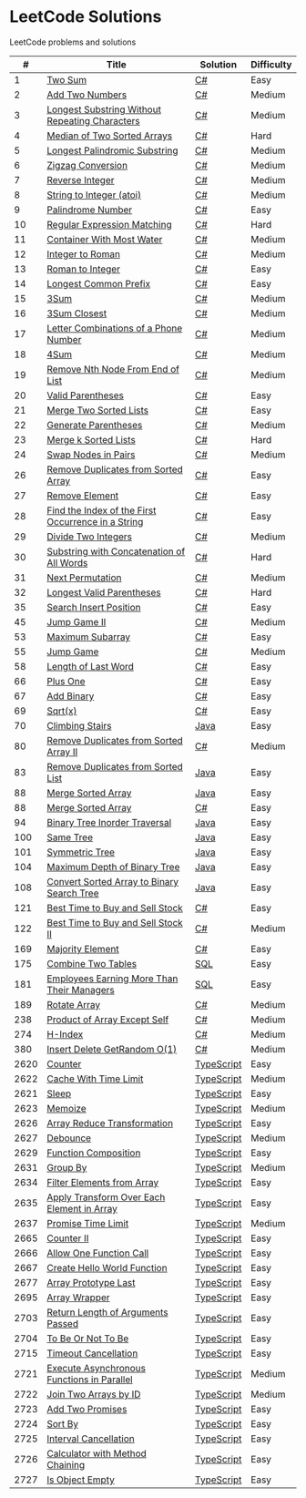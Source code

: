 # LeetCode Solutions
LeetCode problems and solutions

| #   | Title                                                                                                                          | Solution                                         | Difficulty |
|-----|--------------------------------------------------------------------------------------------------------------------------------|--------------------------------------------------|------------|
| 1   | [Two Sum](https://leetcode.com/problems/two-sum) | [C#](./src/CSharp/Solutions/Solution1.cs) | Easy |
| 2   | [Add Two Numbers](https://leetcode.com/problems/add-two-numbers) | [C#](./src/CSharp/Solutions/Solution2.cs) | Medium |
| 3   | [Longest Substring Without Repeating Characters](https://leetcode.com/problems/longest-substring-without-repeating-characters) | [C#](./src/CSharp/Solutions/Solution3.cs)  | Medium |
| 4   | [Median of Two Sorted Arrays](https://leetcode.com/problems/median-of-two-sorted-arrays) | [C#](./src/CSharp/Solutions/Solution4.cs)  | Hard |
| 5   | [Longest Palindromic Substring](https://leetcode.com/problems/longest-palindromic-substring) | [C#](./src/CSharp/Solutions/Solution5.cs) | Medium |
| 6   | [Zigzag Conversion](https://leetcode.com/problems/zigzag-conversion) | [C#](./src/CSharp/Solutions/Solution6.cs) | Medium |
| 7   | [Reverse Integer](https://leetcode.com/problems/reverse-integer) | [C#](./src/CSharp/Solutions/Solution7.cs) | Medium |
| 8   | [String to Integer (atoi)](https://leetcode.com/problems/string-to-integer-atoi) | [C#](./src/CSharp/Solutions/Solution8.cs) | Medium |
| 9   | [Palindrome Number](https://leetcode.com/problems/palindrome-number) | [C#](./src/CSharp/Solutions/Solution9.cs) | Easy |
| 10  | [Regular Expression Matching](https://leetcode.com/problems/regular-expression-matching) | [C#](./src/CSharp/Solutions/Solution10.cs) | Hard |
| 11  | [Container With Most Water](https://leetcode.com/problems/container-with-most-water) | [C#](./src/CSharp/Solutions/Solution11.cs) | Medium |
| 12  | [Integer to Roman](https://leetcode.com/problems/integer-to-roman) | [C#](./src/CSharp/Solutions/Solution12.cs) | Medium |
| 13  | [Roman to Integer](https://leetcode.com/problems/roman-to-integer) | [C#](./src/CSharp/Solutions/Solution13.cs) | Easy |
| 14  | [Longest Common Prefix](https://leetcode.com/problems/longest-common-prefix) | [C#](./src/CSharp/Solutions/Solution14.cs) | Easy |
| 15  | [3Sum](https://leetcode.com/problems/3sum) | [C#](./src/CSharp/Solutions/Solution15.cs) | Medium |
| 16  | [3Sum Closest](https://leetcode.com/problems/3sum-closest) | [C#](./src/CSharp/Solutions/Solution16.cs) | Medium |
| 17  | [Letter Combinations of a Phone Number](https://leetcode.com/problems/letter-combinations-of-a-phone-number) | [C#](./src/CSharp/Solutions/Solution17.cs) | Medium |
| 18  | [4Sum](https://leetcode.com/problems/4sum) | [C#](./src/CSharp/Solutions/Solution18.cs) | Medium |
| 19  | [Remove Nth Node From End of List](https://leetcode.com/problems/remove-nth-node-from-end-of-list) | [C#](./src/CSharp/Solutions/Solution19.cs) | Medium |
| 20  | [Valid Parentheses](https://leetcode.com/problems/valid-parentheses) | [C#](./src/CSharp/Solutions/Solution20.cs) | Easy |
| 21  | [Merge Two Sorted Lists](https://leetcode.com/problems/merge-two-sorted-lists) | [C#](./src/CSharp/Solutions/Solution21.cs) | Easy |
| 22  | [Generate Parentheses](https://leetcode.com/problems/generate-parentheses) | [C#](./src/CSharp/Solutions/Solution22.cs) | Medium |
| 23  | [Merge k Sorted Lists](https://leetcode.com/problems/merge-two-sorted-lists) | [C#](./src/CSharp/Solutions/Solution23.cs) | Hard |
| 24  | [Swap Nodes in Pairs](https://leetcode.com/problems/swap-nodes-in-pairs) | [C#](./src/CSharp/Solutions/Solution24.cs) | Medium |
| 26  | [Remove Duplicates from Sorted Array](https://leetcode.com/problems/remove-duplicates-from-sorted-array) | [C#](./src/CSharp/Solutions/Solution26.cs) | Easy |
| 27  | [Remove Element](https://leetcode.com/problems/remove-element) | [C#](./src/CSharp/Solutions/Solution27.cs) | Easy |
| 28  | [Find the Index of the First Occurrence in a String](https://leetcode.com/problems/find-the-index-of-the-first-occurrence-in-a-string)  | [C#](./src/CSharp/Solutions/Solution28.cs) | Easy |
| 29  | [Divide Two Integers](https://leetcode.com/problems/divide-two-integers)  | [C#](./src/CSharp/Solutions/Solution29.cs) | Medium |
| 30  | [Substring with Concatenation of All Words](https://leetcode.com/problems/substring-with-concatenation-of-all-words)  | [C#](./src/CSharp/Solutions/Solution30.cs) | Hard |
| 31  | [Next Permutation](https://leetcode.com/problems/next-permutation)  | [C#](./src/CSharp/Solutions/Solution31.cs) | Medium |
| 32  | [Longest Valid Parentheses](https://leetcode.com/problems/longest-valid-parentheses)  | [C#](./src/CSharp/Solutions/Solution32.cs) | Hard |
| 35  | [Search Insert Position](https://leetcode.com/problems/search-insert-position) | [C#](./src/CSharp/Solutions/Solution35.cs) | Easy |
| 45  | [Jump Game II](https://leetcode.com/problems/jump-game-ii) | [C#](./src/CSharp/Solutions/Solution45.cs) | Medium |
| 53  | [Maximum Subarray](https://leetcode.com/problems/maximum-subarray) | [C#](./src/CSharp/Solutions/Solution53.cs) | Easy |
| 55  | [Jump Game](https://leetcode.com/problems/jump-game) | [C#](./src/CSharp/Solutions/Solution55.cs) | Medium |
| 58  | [Length of Last Word](https://leetcode.com/problems/length-of-last-word) | [C#](./src/CSharp/Solutions/Solution58.cs) | Easy |
| 66  | [Plus One](https://leetcode.com/problems/plus-one) | [C#](./src/CSharp/Solutions/Solution66.cs) | Easy |
| 67  | [Add Binary](https://leetcode.com/problems/add-binary) | [C#](./src/CSharp/Solutions/Solution67.cs) | Easy |
| 69  | [Sqrt(x)](https://leetcode.com/problems/sqrtx) | [C#](./src/CSharp/Solutions/Solution69.cs) | Easy |
| 70  | [Climbing Stairs](https://leetcode.com/problems/climbing-stairs) | [Java](./src/Java/Solutions/Solution70.java) | Easy |
| 80  | [Remove Duplicates from Sorted Array II](https://leetcode.com/problems/remove-duplicates-from-sorted-array-ii) | [C#](./src/CSharp/Solutions/Solution80.cs) | Medium |
| 83  | [Remove Duplicates from Sorted List](https://leetcode.com/problems/remove-duplicates-from-sorted-list) | [Java](./src/Java/Solutions/Solution83.java) | Easy |
| 88  | [Merge Sorted Array](https://leetcode.com/problems/merge-sorted-array) | [Java](./src/Java/Solutions/Solution88.java) | Easy |
| 88  | [Merge Sorted Array](https://leetcode.com/problems/merge-sorted-array) | [C#](./src/CSharp/Solutions/Solution88.cs) | Easy |
| 94  | [Binary Tree Inorder Traversal](https://leetcode.com/problems/binary-tree-inorder-traversal) | [Java](./src/Java/Solutions/Solution94.java) | Easy |
| 100 | [Same Tree](https://leetcode.com/problems/same-tree) | [Java](./src/Java/Solutions/Solution100.java) | Easy |
| 101 | [Symmetric Tree](https://leetcode.com/problems/symmetric-tree) | [Java](./src/Java/Solutions/Solution101.java) | Easy |
| 104 | [Maximum Depth of Binary Tree](https://leetcode.com/problems/maximum-depth-of-binary-tree) | [Java](./src/Java/Solutions/Solution104.java) | Easy |
| 108 | [Convert Sorted Array to Binary Search Tree](https://leetcode.com/problems/convert-sorted-array-to-binary-search-tree) | [Java](./src/Java/Solutions/Solution108.java) | Easy |
| 121 | [Best Time to Buy and Sell Stock](https://leetcode.com/problems/best-time-to-buy-and-sell-stock) | [C#](./src/CSharp/Solutions/Solution121.cs) | Easy |
| 122 | [Best Time to Buy and Sell Stock II](https://leetcode.com/problems/best-time-to-buy-and-sell-stock-ii) | [C#](./src/CSharp/Solutions/Solution122.cs) | Medium |
| 169 | [Majority Element](https://leetcode.com/problems/majority-element) | [C#](./src/CSharp/Solutions/Solution169.cs) | Easy |
| 175 | [Combine Two Tables](https://leetcode.com/problems/combine-two-tables) | [SQL](./src/SQL/Solution175.sql) | Easy |
| 181 | [Employees Earning More Than Their Managers](https://leetcode.com/problems/employees-earning-more-than-their-managers) | [SQL](./src/SQL/Solution181.sql) | Easy |
| 189 | [Rotate Array](https://leetcode.com/problems/rotate-array) | [C#](./src/CSharp/Solutions/Solution189.cs) | Medium |
| 238 | [Product of Array Except Self](https://leetcode.com/problems/product-of-array-except-self) | [C#](./src/CSharp/Solutions/Solution238.cs) | Medium |
| 274 | [H-Index](https://leetcode.com/problems/h-index) | [C#](./src/CSharp/Solutions/Solution274.cs) | Medium |
| 380 | [Insert Delete GetRandom O(1)](https://leetcode.com/problems/insert-delete-getrandom-o1) | [C#](./src/CSharp/Solutions/Solution380.cs) | Medium |
| 2620 | [Counter](https://leetcode.com/problems/counter) | [TypeScript](./src/TypeScript/solutions/solution2620.ts) | Easy |
| 2622 | [Cache With Time Limit](https://leetcode.com/problems/cache-with-time-limit) | [TypeScript](./src/TypeScript/solutions/solution2622.ts) | Medium |
| 2621 | [Sleep](https://leetcode.com/problems/sleep) | [TypeScript](./src/TypeScript/solutions/solution2621.ts) | Easy |
| 2623 | [Memoize](https://leetcode.com/problems/memoize) | [TypeScript](./src/TypeScript/solutions/solution2623.ts) | Medium |
| 2626 | [Array Reduce Transformation](https://leetcode.com/problems/array-reduce-transformation) | [TypeScript](./src/TypeScript/solutions/solution2626.ts) | Easy |
| 2627 | [Debounce](https://leetcode.com/problems/debounce) | [TypeScript](./src/TypeScript/solutions/solution2627.ts) | Medium |
| 2629 | [Function Composition](https://leetcode.com/problems/function-composition) | [TypeScript](./src/TypeScript/solutions/solution2629.ts) | Easy |
| 2631 | [Group By](https://leetcode.com/problems/group-by) | [TypeScript](./src/TypeScript/solutions/solution2631.ts) | Medium |
| 2634 | [Filter Elements from Array](https://leetcode.com/problems/filter-elements-from-array) | [TypeScript](./src/TypeScript/solutions/solution2634.ts) | Easy |
| 2635 | [Apply Transform Over Each Element in Array](https://leetcode.com/problems/apply-transform-over-each-element-in-array) | [TypeScript](./src/TypeScript/solutions/solution2635.ts) | Easy |
| 2637 | [Promise Time Limit](https://leetcode.com/problems/promise-time-limit) | [TypeScript](./src/TypeScript/solutions/solution2637.ts) | Medium |
| 2665 | [Counter II](https://leetcode.com/problems/counter-ii) | [TypeScript](./src/TypeScript/solutions/solution2665.ts) | Easy |
| 2666 | [Allow One Function Call](https://leetcode.com/problems/allow-one-function-call) | [TypeScript](./src/TypeScript/solutions/solution2666.ts) | Easy |
| 2667 | [Create Hello World Function](https://leetcode.com/problems/create-hello-world-function) | [TypeScript](./src/TypeScript/solutions/solution2667.ts) | Easy |
| 2677 | [Array Prototype Last](https://leetcode.com/problems/array-prototype-last) | [TypeScript](./src/TypeScript/solutions/solution2677.ts) | Easy |
| 2695 | [Array Wrapper](https://leetcode.com/problems/array-wrapper) | [TypeScript](./src/TypeScript/solutions/solution2695.ts) | Easy |
| 2703 | [Return Length of Arguments Passed](https://leetcode.com/problems/return-length-of-arguments-passed) | [TypeScript](./src/TypeScript/solutions/solution2703.ts) | Easy |
| 2704 | [To Be Or Not To Be](https://leetcode.com/problems/to-be-or-not-to-be) | [TypeScript](./src/TypeScript/solutions/solution2704.ts) | Easy |
| 2715 | [Timeout Cancellation](https://leetcode.com/problems/timeout-cancellation) | [TypeScript](./src/TypeScript/solutions/solution2715.ts) | Easy |
| 2721 | [Execute Asynchronous Functions in Parallel](https://leetcode.com/problems/execute-asynchronous-functions-in-parallel) | [TypeScript](./src/TypeScript/solutions/solution2721.ts) | Medium |
| 2722 | [Join Two Arrays by ID](https://leetcode.com/problems/join-two-arrays-by-id) | [TypeScript](./src/TypeScript/solutions/solution2722.ts) | Medium |
| 2723 | [Add Two Promises](https://leetcode.com/problems/add-two-promises) | [TypeScript](./src/TypeScript/solutions/solution2723.ts) | Easy |
| 2724 | [Sort By](https://leetcode.com/problems/sort-by) | [TypeScript](./src/TypeScript/solutions/solution2724.ts) | Easy |
| 2725 | [Interval Cancellation](https://leetcode.com/problems/interval-cancellation) | [TypeScript](./src/TypeScript/solutions/solution2725.ts) | Easy |
| 2726 | [Calculator with Method Chaining](https://leetcode.com/problems/calculator-with-method-chaining) | [TypeScript](./src/TypeScript/solutions/solution2726.ts) | Easy |
| 2727 | [Is Object Empty](https://leetcode.com/problems/is-object-empty) | [TypeScript](./src/TypeScript/solutions/solution2727.ts) | Easy |
